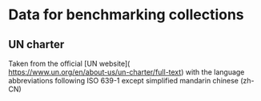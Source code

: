 # Data for benchmarking collections

## UN charter
Taken from the official [UN website](\
https://www.un.org/en/about-us/un-charter/full-text) with the language
abbreviations following ISO 639-1 except simplified mandarin chinese (zh-CN)